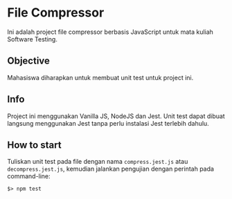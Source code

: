# File Compressor
Ini adalah project file compressor berbasis JavaScript untuk mata kuliah Software Testing.

## Objective
Mahasiswa diharapkan untuk membuat unit test untuk project ini.

## Info
Project ini menggunakan Vanilla JS, NodeJS dan Jest. Unit test dapat dibuat langsung menggunakan Jest tanpa perlu instalasi Jest terlebih dahulu.

## How to start
Tuliskan unit test pada file dengan nama `compress.jest.js` atau `decompress.jest.js`, kemudian jalankan pengujian dengan perintah pada command-line:
```shell
$> npm test
```